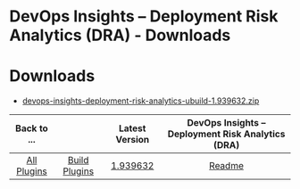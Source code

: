 
DevOps Insights – Deployment Risk Analytics (DRA) - Downloads
=============================================================

# Downloads

- [devops-insights-deployment-risk-analytics-ubuild-1.939632.zip](https://raw.githubusercontent.com/UrbanCode/IBM-UCB-PLUGINS/main/files/bluemix-deployment-risk-analytics/devops-insights-deployment-risk-analytics-ubuild-1.939632.zip)

|Back to ...||Latest Version|DevOps Insights – Deployment Risk Analytics (DRA) |
| :---: | :---: | :---: | :---: |
|[All Plugins](../../index.md)|[Build Plugins](../README.md)|[1.939632](https://raw.githubusercontent.com/UrbanCode/IBM-UCB-PLUGINS/main/files/bluemix-deployment-risk-analytics/devops-insights-deployment-risk-analytics-ubuild-1.939632.zip)|[Readme](README.md)|
